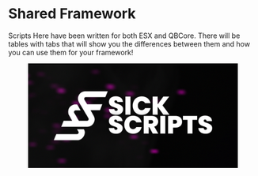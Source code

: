 # Shared Framework

Scripts Here have been written for both ESX and QBCore. There will be tables with tabs that will show you the differences between them and how you can use them for your framework!

<figure><img src="../.gitbook/assets/SICKSCRIPTSDISCORDBANNER2.png" alt=""><figcaption></figcaption></figure>
